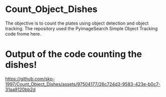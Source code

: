 # Count_Object_Dishes
The objective is to count the plates using object detection and object tracking. The repository used the PyimageSearch Simple Object Tracking code frome here.


# Output of the code counting the dishes!

https://github.com/skp-1997/Count_Object_Dishes/assets/97504177/26c724d3-9583-423e-b0c7-31aa9120bb2d


